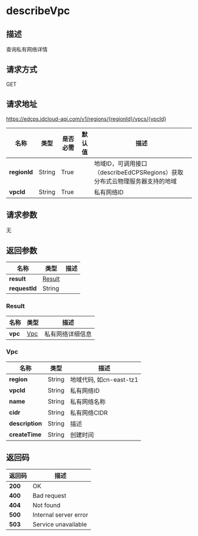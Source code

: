 # describeVpc


## 描述
查询私有网络详情

## 请求方式
GET

## 请求地址
https://edcps.jdcloud-api.com/v1/regions/{regionId}/vpcs/{vpcId}

|名称|类型|是否必需|默认值|描述|
|---|---|---|---|---|
|**regionId**|String|True| |地域ID，可调用接口（describeEdCPSRegions）获取分布式云物理服务器支持的地域|
|**vpcId**|String|True| |私有网络ID|

## 请求参数
无


## 返回参数
|名称|类型|描述|
|---|---|---|
|**result**|[Result](#Result)| |
|**requestId**|String| |

### <a name="Result">Result</a>
|名称|类型|描述|
|---|---|---|
|**vpc**|[Vpc](#Vpc)|私有网络详细信息|
### <a name="Vpc">Vpc</a>
|名称|类型|描述|
|---|---|---|
|**region**|String|地域代码, 如cn-east-tz1|
|**vpcId**|String|私有网络ID|
|**name**|String|私有网络名称|
|**cidr**|String|私有网络CIDR|
|**description**|String|描述|
|**createTime**|String|创建时间|

## 返回码
|返回码|描述|
|---|---|
|**200**|OK|
|**400**|Bad request|
|**404**|Not found|
|**500**|Internal server error|
|**503**|Service unavailable|
